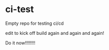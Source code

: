 # ci-test
Empty repo for testing ci/cd

edit to kick off build again and again and again!

Do it now!!!!!!!!
